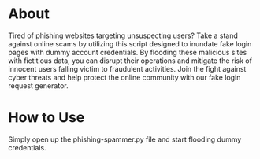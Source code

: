 # About

Tired of phishing websites targeting unsuspecting users? Take a stand against online scams by utilizing this script designed to inundate fake login pages with dummy account credentials. By flooding these malicious sites with fictitious data, you can disrupt their operations and mitigate the risk of innocent users falling victim to fraudulent activities. Join the fight against cyber threats and help protect the online community with our fake login request generator.

# How to Use

Simply open up the phishing-spammer.py file and start flooding dummy credentials.
